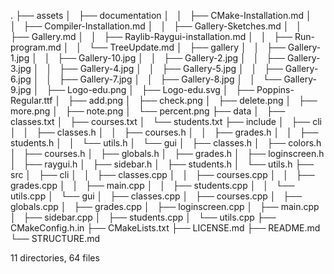 .
├── assets
│   ├── documentation
│   │   ├── CMake-Installation.md
│   │   ├── Compiler-Installation.md
│   │   ├── Gallery-Sketches.md
│   │   ├── Gallery.md
│   │   ├── Raylib-Raygui-installation.md
│   │   ├── Run-program.md
│   │   └── TreeUpdate.md
│   ├── gallery
│   │   ├── Gallery-1.jpg
│   │   ├── Gallery-10.jpg
│   │   ├── Gallery-2.jpg
│   │   ├── Gallery-3.jpg
│   │   ├── Gallery-4.jpg
│   │   ├── Gallery-5.jpg
│   │   ├── Gallery-6.jpg
│   │   ├── Gallery-7.jpg
│   │   ├── Gallery-8.jpg
│   │   └── Gallery-9.jpg
│   ├── Logo-edu.png
│   ├── Logo-edu.svg
│   ├── Poppins-Regular.ttf
│   ├── add.png
│   ├── check.png
│   ├── delete.png
│   ├── more.png
│   ├── note.png
│   └── percent.png
├── data
│   ├── classes.txt
│   ├── courses.txt
│   └── students.txt
├── include
│   ├── cli
│   │   ├── classes.h
│   │   ├── courses.h
│   │   ├── grades.h
│   │   ├── students.h
│   │   └── utils.h
│   └── gui
│       ├── classes.h
│       ├── colors.h
│       ├── courses.h
│       ├── globals.h
│       ├── grades.h
│       ├── loginscreen.h
│       ├── raygui.h
│       ├── sidebar.h
│       ├── students.h
│       └── utils.h
├── src
│   ├── cli
│   │   ├── classes.cpp
│   │   ├── courses.cpp
│   │   ├── grades.cpp
│   │   ├── main.cpp
│   │   ├── students.cpp
│   │   └── utils.cpp
│   └── gui
│       ├── classes.cpp
│       ├── courses.cpp
│       ├── globals.cpp
│       ├── grades.cpp
│       ├── loginscreen.cpp
│       ├── main.cpp
│       ├── sidebar.cpp
│       ├── students.cpp
│       └── utils.cpp
├── CMakeConfig.h.in
├── CMakeLists.txt
├── LICENSE.md
├── README.md
└── STRUCTURE.md

11 directories, 64 files
